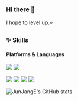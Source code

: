 ### Hi there 👋

<p>
 I hope to level up.⭐  <br/>
</p>

### ✨ Skills
#### Platforms & Languages
<p>
  <img src="https://img.shields.io/badge/Android-3DDC84?style=flat-square&logo=Android&logoColor=white"/>
  <img src="https://img.shields.io/badge/Flutter-02569B?style=flat-square&logo=Flutter&logoColor=white"/>
 
</p>
<p>
  <img src="https://img.shields.io/badge/Kotlin-7F52FF?style=flat-square&logo=Kotlin&logoColor=white"/> 
  <img src="https://img.shields.io/badge/Java-007396?style=flat-square&logo=Java&logoColor=white"/>
  <img src="https://img.shields.io/badge/Dart-0175C2?style=flat-square&logo=Dart&logoColor=white"/>
  <img src="https://img.shields.io/badge/Python-3776AB?style=flat-square&logo=Python&logoColor=white"/>
 
</p>

<!-- <h3>👩‍💻 My Github Stats 👩‍💻</h3> -->

![JunJangE's GitHub stats](https://github-readme-stats.vercel.app/api?username=JunJangE&hide=issues&show_icons=true)
